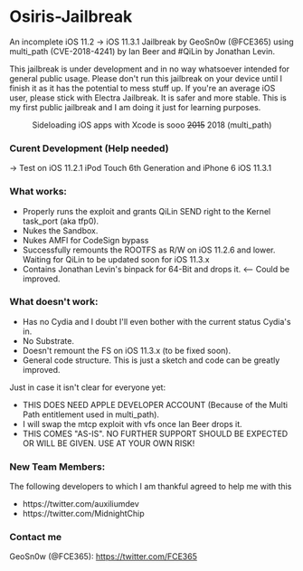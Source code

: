 # Osiris-Jailbreak
An incomplete iOS 11.2 -> iOS 11.3.1 Jailbreak by GeoSn0w (@FCE365) using multi_path (CVE-2018-4241) by Ian Beer and #QiLin by Jonathan Levin.

This jailbreak is under development and in no way whatsoever intended for general public usage. Please don't run this jailbreak on your device until I finish it as it has the potential to mess stuff up. If you're an average iOS user, please stick with Electra Jailbreak. It is safer and more stable. This is my first public jailbreak and I am doing it just for learning purposes.


<p align="center"> Sideloading iOS apps with Xcode is sooo <s>2015</s> 2018 (multi_path) </p>


### Curent Development (Help needed)
-> Test on iOS 11.2.1 iPod Touch 6th Generation and iPhone 6 iOS 11.3.1

### What works:
<ul>
<li> Properly runs the exploit and grants QiLin SEND right to the Kernel task_port (aka tfp0). </li>
  <li> Nukes the Sandbox. </li>
  <li> Nukes AMFI for CodeSign bypass </li>
  <li> Successfully remounts the ROOTFS as R/W on iOS 11.2.6 and lower. Waiting for QiLin to be updated soon for iOS 11.3.x </li>
    <li> Contains Jonathan Levin's binpack for 64-Bit and drops it. <-- Could be improved. </li>
</ul>

### What doesn't work:
<ul>
  <li> Has no Cydia and I doubt I'll even bother with the current status Cydia's in. </li>
  <li> No Substrate. </li>
  <li> Doesn't remount the FS on iOS 11.3.x (to be fixed soon). </li>
  <li> General code structure. This is just a sketch and code can be greatly improved. </li>
 </ul>
 
 Just in case it isn't clear for everyone yet:
 <ul>
  <li> THIS DOES NEED APPLE DEVELOPER ACCOUNT (Because of the Multi Path entitlement used in multi_path).</li>
  <li> I will swap the mtcp exploit with vfs once Ian Beer drops it. </li>
  <li> THIS COMES "AS-IS". NO FURTHER SUPPORT SHOULD BE EXPECTED OR WILL BE GIVEN. USE AT YOUR OWN RISK!
</ul>

### New Team Members:
The following developers to which I am thankful agreed to help me with this
<ul>
  <li> https://twitter.com/auxiliumdev </li>
  <li> https://twitter.com/MidnightChip </li>
 </ul>
 
### Contact me
GeoSn0w (@FCE365): https://twitter.com/FCE365
